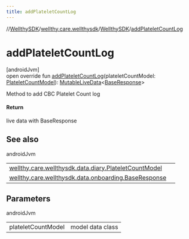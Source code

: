 ```yaml
---
title: addPlateletCountLog
---
```

//[WellthySDK](../../../index.html)/[wellthy.care.wellthysdk](../index.html)/[WellthySDK](index.html)/[addPlateletCountLog](add-platelet-count-log.html)



# addPlateletCountLog



[androidJvm]\
open override fun [addPlateletCountLog](add-platelet-count-log.html)(plateletCountModel: [PlateletCountModel](../../wellthy.care.wellthysdk.data.diary/-platelet-count-model/index.html)): [MutableLiveData](https://developer.android.com/reference/kotlin/androidx/lifecycle/MutableLiveData.html)&lt;[BaseResponse](../../wellthy.care.wellthysdk.data.onboarding/-base-response/index.html)&gt;



Method to add CBC Platelet Count log



#### Return



live data with BaseResponse



## See also


androidJvm

| | |
|---|---|
| [wellthy.care.wellthysdk.data.diary.PlateletCountModel](../../wellthy.care.wellthysdk.data.diary/-platelet-count-model/index.html) |  |
| [wellthy.care.wellthysdk.data.onboarding.BaseResponse](../../wellthy.care.wellthysdk.data.onboarding/-base-response/index.html) |  |



## Parameters


androidJvm

| | |
|---|---|
| plateletCountModel | model data class |




